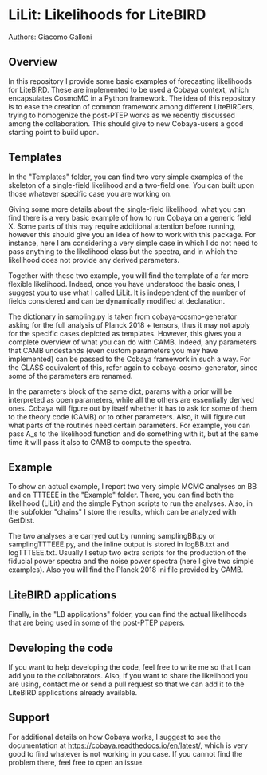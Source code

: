 LiLit: Likelihoods for LiteBIRD
==============================================

Authors: Giacomo Galloni

Overview
--------
In this repository I provide some basic examples of forecasting likelihoods for LiteBIRD. These
are implemented to be used a Cobaya context, which encapsulates CosmoMC in a Python framework. 
The idea of this repository is to ease the creation of common framework among different 
LiteBIRDers, trying to homogenize the post-PTEP works as we recently discussed among the 
collaboration. This should give to new Cobaya-users a good starting point to build upon. 

Templates
---------

In the "Templates" folder, you can find two very simple examples of the 
skeleton of a single-field likelihood and a two-field one. You can built upon those whatever 
specific case you are working on. 

Giving some more details about the single-field likelihood, what you can find there is a very 
basic example of how to run Cobaya on a generic field X. Some parts of this may 
require additional attention before running, however this should give you an idea of how 
to work with this package. For instance, here I am considering a very simple case in which
I do not need to pass anything to the likelihood class but the spectra, and in which the
likelihood does not provide any derived parameters.

Together with these two example, you will find the template of a far more flexible likelihood.
Indeed, once you have understood the basic ones, I suggest you to use what I called LiLit.
It is independent of the number of fields considered and can be dynamically modified at
declaration.

The dictionary in sampling.py is taken from cobaya-cosmo-generator asking for 
the full analysis of Planck 2018 + tensors, thus it may not apply for the specific 
cases depicted as templates. 
However, this gives you a complete overview of what you can do with CAMB. Indeed, any 
parameters that CAMB undestands (even custom parameters you may have implemented) can be 
passed to the Cobaya framework in such a way. For the CLASS equivalent of this, refer again 
to cobaya-cosmo-generator, since some of the parameters are renamed.

In the parameters block of the same dict, params with a prior will be interpreted as open parameters, 
while all the others are essentially derived ones. Cobaya will figure out by itself 
whether it has to ask for some of them to the theory code (CAMB) or to other parameters.
Also, it will figure out what parts of the routines need certain parameters. For example,
you can pass A_s to the likelihood function and do something with it, but at the same time
it will pass it also to CAMB to compute the spectra.

Example
---------------

To show an actual example, I report two very simple MCMC analyses on BB and on TTTEEE in the "Example" folder. 
There, you can find both the likelihood (LiLit) and the simple Python scripts to run the
analyses. Also, in the subfolder "chains" I store the results, which can be analyzed with GetDist.

The two analyses are carryed out by running samplingBB.py or samplingTTTEEE.py, and the inline output is stored
in logBB.txt and logTTTEEE.txt. Usually I setup two extra scripts for the production of the fiducial power spectra 
and the noise power spectra (here I give two simple examples). Also you will find the Planck 2018 ini file provided
by CAMB.

LiteBIRD applications
---------------------

Finally, in the "LB applications" folder, you can find the actual likelihoods that are being used
in some of the post-PTEP papers.

Developing the code
-------------------

If you want to help developing the code, feel free to write me so that I can add you to the collaborators.
Also, if you want to share the likelihood you are using, contact me or send a pull request 
so that we can add it to the LiteBIRD applications already available.

Support
-------

For additional details on how Cobaya works, I suggest to see the documentation at 
https://cobaya.readthedocs.io/en/latest/, which is very good to find whatever 
is not working in you case. If you cannot find the problem there, feel free to open an issue.
